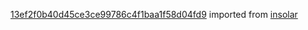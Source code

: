 [13ef2f0b40d45ce3ce99786c4f1baa1f58d04fd9](https://github.com/insolar/insolar/commit/13ef2f0b40d45ce3ce99786c4f1baa1f58d04fd9) imported from [insolar](https://github.com/insolar/insolar)
